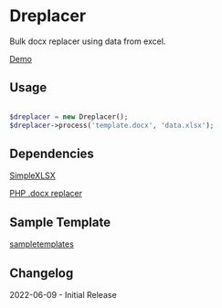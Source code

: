 # Dreplacer

Bulk docx replacer using data from excel.

[Demo](http://901demo.epizy.com/dreplacer/)

## Usage
```php

$dreplacer = new Dreplacer();
$dreplacer->process('template.docx', 'data.xlsx');

```
## Dependencies

[SimpleXLSX](https://github.com/shuchkin/simplexlsx)

[PHP .docx replacer](https://github.com/igorrebega/docx-replacer)

## Sample Template

[sampletemplates](https://www.sampletemplates.com/sample-profile/simple-company-profile-template.html)


## Changelog

2022-06-09 - Initial Release

